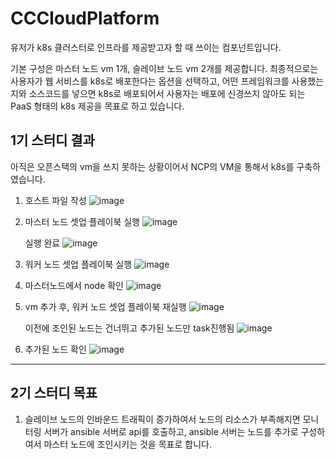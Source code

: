 # CCCloudPlatform
유저가 k8s 클러스터로 인프라를 제공받고자 할 때 쓰이는 컴포넌트입니다.

기본 구성은 마스터 노드 vm 1개, 슬레이브 노드 vm 2개를 제공합니다.
최종적으로는 사용자가 웹 서비스를 k8s로 배포한다는 옵션을 선택하고, 어떤 프레임워크를 사용했는지와 소스코드를 넣으면 k8s로 배포되어서 사용자는 배포에 신경쓰지 않아도 되는 PaaS 형태의 k8s 제공을 목표로 하고 있습니다.


## 1기 스터디 결과
아직은 오픈스택의 vm을 쓰지 못하는 상황이어서 NCP의 VM을 통해서 k8s를 구축하였습니다.
1. 호스트 파일 작성
![image](https://github.com/user-attachments/assets/f997e010-7a62-4ae1-835b-add778a97262)


 

2. 마스터 노드 셋업 플레이북 실행
![image](https://github.com/user-attachments/assets/46ece8f1-a691-4829-8dca-cd75e131ef1c)



 

   실행 완료
![image](https://github.com/user-attachments/assets/66705954-cfc2-4f08-b3db-456304c0623f)



 

3. 워커 노드 셋업 플레이북 실행
![image](https://github.com/user-attachments/assets/5bb07497-f2de-4c83-bdf0-ef705a33e998)



 

4. 마스터노드에서 node 확인
![image](https://github.com/user-attachments/assets/03bc7a71-1bff-4634-be15-8bda985c6b62)



 

5. vm 추가 후, 워커 노드 셋업 플레이북 재실행
![image](https://github.com/user-attachments/assets/e2968e35-3f97-488b-a9db-86f4a8184eb8)



 

   이전에 조인된 노드는 건너뛰고 추가된 노드만 task진행됨
![image](https://github.com/user-attachments/assets/adf993e9-20c2-4f48-bc7c-929faf00e29e)



 

6. 추가된 노드 확인
![image](https://github.com/user-attachments/assets/c8aba61c-5633-4e98-ab95-9fe23ab04566)





---

## 2기 스터디 목표
1. 슬레이브 노드의 인바운드 트래픽이 증가하여서 노드의 리소스가 부족해지면 모니터링 서버가 ansible 서버로 api를 호출하고, ansible 서버는 노드를 추가로 구성하여서 마스터 노드에 조인시키는 것을 목표로 합니다.
